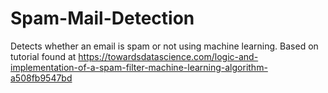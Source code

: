 # Spam-Mail-Detection
Detects whether an email is spam or not using machine learning.
Based on tutorial found at https://towardsdatascience.com/logic-and-implementation-of-a-spam-filter-machine-learning-algorithm-a508fb9547bd
